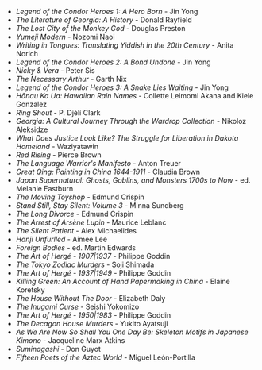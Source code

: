 * _Legend of the Condor Heroes 1: A Hero Born_ - Jin Yong
* _The Literature of Georgia: A History_ - Donald Rayfield
* _The Lost City of the Monkey God_ - Douglas Preston
* _Yumeji Modern_ - Nozomi Naoi
* _Writing in Tongues: Translating Yiddish in the 20th Century_ - Anita Norich
* _Legend of the Condor Heroes 2: A Bond Undone_ - Jin Yong
* _Nicky & Vera_ - Peter Sís
* _The Necessary Arthur_ - Garth Nix
* _Legend of the Condor Heroes 3: A Snake Lies Waiting_ - Jin Yong
* _Hānau Ka Ua: Hawaiian Rain Names_ - Collette Leimomi Akana and Kiele Gonzalez
* _Ring Shout_ - P. Djèlí Clark
* _Georgia: A Cultural Journey Through the Wardrop Collection_ - Nikoloz Aleksidze
* _What Does Justice Look Like? The Struggle for Liberation in Dakota Homeland_ - Waziyatawin
* _Red Rising_ - Pierce Brown
* _The Language Warrior's Manifesto_ - Anton Treuer
* _Great Qing: Painting in China 1644-1911_ - Claudia Brown
* _Japan Supernatural: Ghosts, Goblins, and Monsters 1700s to Now_ - ed. Melanie Eastburn
* _The Moving Toyshop_ - Edmund Crispin
* _Stand Still, Stay Silent: Volume 3_ - Minna Sundberg
* _The Long Divorce_ - Edmund Crispin
* _The Arrest of Arsène Lupin_ - Maurice Leblanc
* _The Silent Patient_ - Alex Michaelides
* _Hanji Unfurlled_ - Aimee Lee
* _Foreign Bodies_ - ed. Martin Edwards
* _The Art of Hergé - 1907|1937_ - Philippe Goddin
* _The Tokyo Zodiac Murders_ - Soji Shimada
* _The Art of Hergé - 1937|1949_ - Philippe Goddin
* _Killing Green: An Account of Hand Papermaking in China_ - Elaine Koretsky
* _The House Without The Door_ - Elizabeth Daly
* _The Inugami Curse_ - Seishi Yokomizo
* _The Art of Hergé - 1950|1983_ - Philippe Goddin
* _The Decagon House Murders_ - Yukito Ayatsuji
* _As We Are Now So Shall You One Day Be: Skeleton Motifs in Japanese Kimono_ - Jacqueline Marx Atkins
* _Suminagashi_ - Don Guyot
* _Fifteen Poets of the Aztec World_ - Miguel León-Portilla